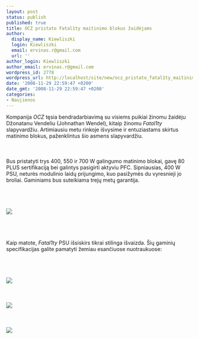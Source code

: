```yaml
---
layout: post
status: publish
published: true
title: OCZ pristato Fatal1ty maitinimo blokus žaidėjams
author:
  display_name: Kiewliszki
  login: Kiewliszki
  email: ervinas.r@gmail.com
  url: ''
author_login: Kiewliszki
author_email: ervinas.r@gmail.com
wordpress_id: 2778
wordpress_url: http://localhost/site/new/ocz_pristato_fatal1ty_maitinimo_blokus_zaidejams/
date: '2008-11-29 22:59:47 +0200'
date_gmt: '2008-11-29 22:59:47 +0200'
categories:
- Naujienos
---
```

<p>Kompanija <i>OCZ</i> tęsia bendradarbiavimą su visiems puikiai žinomu žaidėju Džonatanu Vendeliu (Johnathan Wendel), kitaip žinomu <i>Fatal1ty</i> slapyvardžiu. Artimiausiu metu rinkoje išvysime ir entuziastams skirtus matinimo blokus, paženklintus šio asmens slapyvardžiu.<br />
<br><br />
<br>Bus pristatyti trys 400, 550 ir 700 W galingumo matinimo blokai, gavę 80 PLUS sertifikaciją bei galintys pasigirti aktyviu PFC. Sipniausias, 400 W PSU, neturės modulinio laidų prijungimo, kuo pasižymės du vyresnieji jo broliai. Gaminiams bus suteikiama trejų metų garantija.<br />
<br><br />
<br><br><img src="http://www.technews.lt/upl/Failai/Fatality_550W_label_b.jpg"><br><br />
<br><br />
<br>Kaip matote, <i>Fatal1ty</i> PSU išsiskirs tikrai stilinga išvaizda. Šių gaminių specifikacijas galite pamatyti žemiau esančiuose nuotraukuose:<br />
<br><br />
<br><br><img src="http://www.technews.lt/upl/Failai/400W_rating_chart.jpg"><br> <br />
<br><br><img src="http://www.technews.lt/upl/Failai/550w_rating_chart.jpg"><br> <br />
<br><br><img src="http://www.technews.lt/upl/Failai/700W_chart_b.jpg"><br><br />
<br><br />
<br><br />
<br></p>
